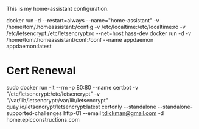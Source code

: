 This is my home-assistant configuration.

docker run -d --restart=always --name="home-assistant" -v /home/tom/.homeassistant:/config -v /etc/localtime:/etc/localtime:ro -v /etc/letsencrypt:/etc/letsencrypt:ro --net=host hass-dev
docker run -d -v /home/tom/.homeassistant/conf:/conf --name appdaemon appdaemon:latest

# Cert Renewal

sudo docker run -it --rm -p 80:80 --name certbot -v "/etc/letsencrypt:/etc/letsencrypt" -v "/var/lib/letsencrypt:/var/lib/letsencrypt"                 quay.io/letsencrypt/letsencrypt:latest certonly                 --standalone --standalone-supported-challenges http-01 --email tdickman@gmail.com -d home.epicconstructions.com
